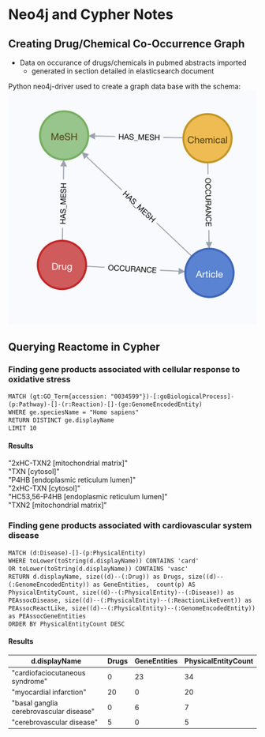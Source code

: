 # Neo4j and Cypher Notes

## Creating Drug/Chemical Co-Occurrence Graph
- Data on occurance of drugs/chemicals in pubmed abstracts imported
  - generated in section detailed in elasticsearch document

Python neo4j-driver used to create a graph data base with the schema:
![Co-Occurrence Graph Schema](../assets/co-occurance_schema.png "Co-Occurrence Graph Schema")


## Querying Reactome in Cypher

###  Finding gene products associated with cellular response to oxidative stress

```
MATCH (gt:GO_Term{accession: "0034599"})-[:goBiologicalProcess]-(p:Pathway)-[]-(r:Reaction)-[]-(ge:GenomeEncodedEntity)
WHERE ge.speciesName = "Homo sapiens"
RETURN DISTINCT ge.displayName
LIMIT 10
```
#### Results
"2xHC-TXN2 [mitochondrial matrix]"  
"TXN [cytosol]"   
"P4HB [endoplasmic reticulum lumen]"  
"2xHC-TXN [cytosol]"  
"HC53,56-P4HB [endoplasmic reticulum lumen]"  
"TXN2 [mitochondrial matrix]"  

###  Finding gene products associated with cardiovascular system disease

```
MATCH (d:Disease)-[]-(p:PhysicalEntity)
WHERE toLower(toString(d.displayName)) CONTAINS 'card'
OR toLower(toString(d.displayName)) CONTAINS 'vasc'
RETURN d.displayName, size((d)--(:Drug)) as Drugs, size((d)--(:GenomeEncodedEntity)) as GeneEntities,  count(p) AS PhysicalEntityCount, size((d)--(:PhysicalEntity)--(:Disease)) as PEAssocDisease, size((d)--(:PhysicalEntity)--(:ReactionLikeEvent)) as PEAssocReactLike, size((d)--(:PhysicalEntity)--(:GenomeEncodedEntity)) as PEAssocGeneEntities
ORDER BY PhysicalEntityCount DESC
```
#### Results

|d.displayName  |Drugs|GeneEntities|PhysicalEntityCount|
|---------------|-----|------------|-------------------|
|"cardiofaciocutaneous syndrome"|0|23 |34|
|"myocardial infarction" |20 |0|20|
|"basal ganglia cerebrovascular disease" |0|6|7|
|"cerebrovascular disease" |5|0|5|

